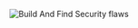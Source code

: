 ![Build And Find Security flaws](https://github.com/rtc11/workflows/workflows/Build%20And%20Find%20Security%20flaws/badge.svg)
